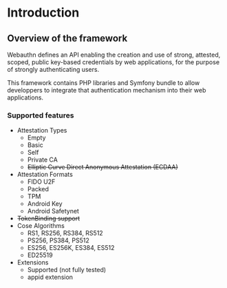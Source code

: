 # Introduction

## Overview of the framework

Webauthn defines an API enabling the creation and use of strong, attested, scoped, public key-based credentials by web applications, for the purpose of strongly authenticating users.

This framework contains PHP libraries and Symfony bundle to allow developpers to integrate that authentication mechanism into their web applications.

### Supported features

* Attestation Types
  * Empty
  * Basic
  * Self
  * Private CA
  * ~~Elliptic Curve Direct Anonymous Attestation \(ECDAA\)~~
* Attestation Formats
  *   FIDO U2F
  * Packed
  * TPM
  * Android Key
  * Android Safetynet
* ~~TokenBinding support~~
* Cose Algorithms
  *  RS1, RS256, RS384, RS512
  *  PS256, PS384, PS512
  *  ES256, ES256K, ES384, ES512
  *  ED25519
* Extensions
  * Supported \(not fully tested\)
  * appid extension

